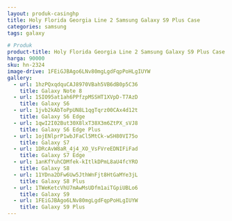 ```yaml
---
layout: produk-casinghp
title: Holy Florida Georgia Line 2 Samsung Galaxy S9 Plus Case
categories: samsung
tags: galaxy

# Produk
product-title: Holy Florida Georgia Line 2 Samsung Galaxy S9 Plus Case
harga: 90000
sku: hn-2324
image-drive: 1FEiGJBAgo6LNv80mgLgdFqpPoHLgIUYW
gallery:
  - url: 1hzPQxqdquCAJ8970VBah5VB6dB0p5C36
    title: Galaxy Note 8
  - url: 1SIO95at1ah6PPfzpMSSHT1XVpD-T7AzD
    title: Galaxy S6
  - url: 1jvb2kAbToPpUN8L1qgTqrz00CAx4d12t
    title: Galaxy S6 Edge
  - url: 1qwI2I02But30X8lxT38X3m6ZtPX_sVJ8
    title: Galaxy S6 Edge Plus
  - url: 1ojENlprP1wbJFaCl5MtCk-wSH80VI75o
    title: Galaxy S7
  - url: 1DRcAvW8aR_4j4_XO_VsFVreEDNIFiFad
    title: Galaxy S7 Edge
  - url: 1anKfYuhCDMfek-kItlkDPmL8aU4fcYRO
    title: Galaxy S8
  - url: 11YDna2DFw6Uw5JthWnFjt8HtGaMYe3jL
    title: Galaxy S8 Plus
  - url: 1TWeKetcVhU7mAwMsUDfm1aiTGpiUBLo6
    title: Galaxy S9
  - url: 1FEiGJBAgo6LNv80mgLgdFqpPoHLgIUYW
    title: Galaxy S9 Plus
---
```

